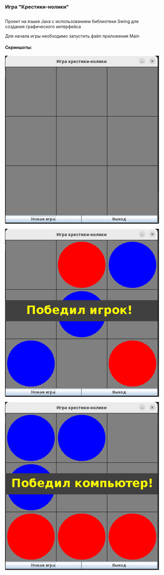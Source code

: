 ### Игра "Крестики-нолики"

##

Проект на языке Java с использованием библиотеки Swing для создания графического интерфейса

Для начала игры необходимо запустить файл приложения Main

#### Скриншоты:

![Screenshot5.png](https://raw.githubusercontent.com/romanyukalexandr84/Images/main/Screenshot5.png)

![Screenshot6.png](https://raw.githubusercontent.com/romanyukalexandr84/Images/main/Screenshot6.png)

![Screenshot7.png](https://raw.githubusercontent.com/romanyukalexandr84/Images/main/Screenshot7.png)
